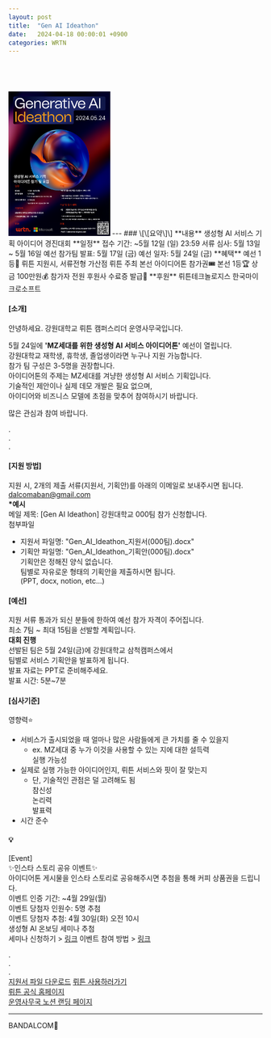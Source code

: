 ```yaml
---
layout: post
title:  "Gen AI Ideathon"
date:   2024-04-18 00:00:01 +0900
categories: WRTN
---
```


##  &nbsp;  

<!--
&nbsp; - space letter
img path = ~/bandalcom.github.io/posts_img/GitHub_Blog_Install/
img scale
small - width="40%" height="30%"
large - width="60%" height="40%"
-->
  
  


<img src="/posts_img/Gen_AI_Ideathon/[WrtnCampusLeader]_Ideathon_poster_(7resource).jpg" width="40%" height="30%" title="BANDALCOM" alt="poster.jpg"> 
---
### \[\[요약\]\]
**내용**  
	생성형 AI 서비스 기획 아이디어 경진대회  
**일정**  
	접수 기간: ~5월 12일 (일) 23:59  
	서류 심사: 5월 13일 ~ 5월 16일  
	예선 참가팀 발표: 5월 17일 (금)  
	예선 일자: 5월 24일 (금)  
**혜택**  
	예선 1등🥇  
		뤼튼 지원시, 서류전형 가산점  
		뤼튼 주최 본선 아이디어톤 참가권🎟  
	본선 1등🏆  
		상금 100만원💰  
	참가자 전원 후원사 수료증 발급📜  
**후원**  
	뤼튼테크놀로지스  
	한국마이크로소프트  
  
  
#### \[소개\]  
안녕하세요. 강원대학교 뤼튼 캠퍼스리더 운영사무국입니다.  
  
5월 24일에 **'MZ세대를 위한 생성형 AI 서비스 아이디어톤'** 예선이 열립니다.   
강원대학교 재학생, 휴학생, 졸업생이라면 누구나 지원 가능합니다.  
참가 팀 구성은 3-5명을 권장합니다.  
아이디어톤의 주제는 MZ세대를 겨냥한 생성형 AI 서비스 기획입니다.  
기술적인 제안이나 실제 데모 개발은 필요 없으며,  
아이디어와 비즈니스 모델에 초점을 맞추어 참여하시기 바랍니다.  
  
많은 관심과 참여 바랍니다.  
  
.  
.  
.  
  
  
#### \[지원 방법\]  
지원 시, 2개의 제출 서류(지원서, 기획안)를 아래의 이메일로 보내주시면 됩니다.  
dalcomaban@gmail.com  
**\*예시**  
메일 제목: \[Gen AI Ideathon\] 강원대학교 000팀 참가 신청합니다.  
첨부파일  
- 지원서 파일명: "Gen_AI_Ideathon_지원서(000팀).docx"  
- 기획안 파일명: "Gen_AI_Ideathon_기획안(000팀).docx"  
	기획안은 정해진 양식 없습니다.  
	팀별로 자유로운 형태의 기획안을 제출하시면 됩니다.  
	(PPT, docx, notion, etc...)  
  
  
#### \[예선\]  
지원 서류 통과가 되신 분들에 한하여 예선 참가 자격이 주어집니다.  
최소 7팀 \~ 최대 15팀을 선발할 계획입니다.  
**대회 진행**  
	선발된 팀은 5월 24일(금)에 강원대학교 삼척캠퍼스에서  
	팀별로 서비스 기획안을 발표하게 됩니다.  
	발표 자료는 PPT로 준비해주세요.  
	발표 시간: 5분~7분  
#### \[심사기준\]  
영향력⭐  
- 서비스가 출시되었을 때 얼마나 많은 사람들에게 큰 가치를 줄 수 있을지  
    - ex. MZ세대 중 누가 이것을 사용할 수 있는 지에 대한 설득력  
실행 가능성  
- 실제로 실행 가능한 아이디어인지, 뤼튼 서비스와 핏이 잘 맞는지  
    - 단, 기술적인 관점은 덜 고려해도 됨  
참신성  
논리력  
발표력  
- 시간 준수  
  
  
#### 💡  
\[Event\]  
✨인스타 스토리 공유 이벤트✨  
아이디어톤 게시물을 인스타 스토리로 공유해주시면 추첨을 통해 커피 상품권을 드립니다.  
이벤트 인증 기간: ~4월 29일(월)  
이벤트 당첨자 인원수: 5명 추첨  
이벤트 당첨자 추첨: 4월 30일(화) 오전 10시  
	생성형 AI 온보딩 세미나 추첨  
	세미나 신청하기 > [링크](https://smore.im/form/xeuXKnpYjE)
	이벤트 참여 방법 > [링크](https://dalcomban.notion.site/Wrtn-at-KNU-bdfaa57e70744417a6bb772b53de9683?p=91d75cb073d14c7c9eee8296e6993f8a&pm=c)  
  
  
.  
.  
.  
[지원서 파일 다운로드](https://drive.google.com/file/d/1linY-z4Sdt7PpnNS10HvDrcIRrEwshgb/view?usp=sharing)
[뤼튼 사용하러가기](https://wrtn.ai/)  
[뤼튼 공식 홈페이지](https://wrtn.io/)  
[운영사무국 노션 랜딩 페이지](https://dalcomban.notion.site/Wrtn-at-KNU-bdfaa57e70744417a6bb772b53de9683)  
  
---  
  
BANDALCOM🐻